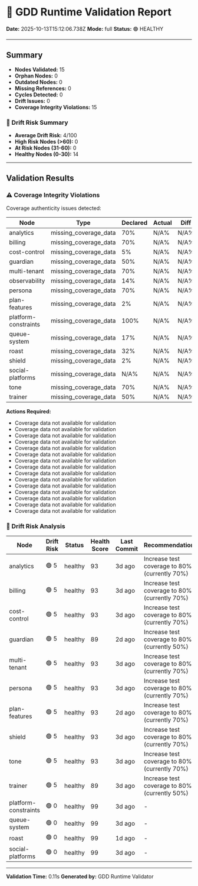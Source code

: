 # 🧩 GDD Runtime Validation Report

**Date:** 2025-10-13T15:12:06.738Z
**Mode:** full
**Status:** 🟢 HEALTHY

---

## Summary

- **Nodes Validated:** 15
- **Orphan Nodes:** 0
- **Outdated Nodes:** 0
- **Missing References:** 0
- **Cycles Detected:** 0
- **Drift Issues:** 0
- **Coverage Integrity Violations:** 15

### 🔮 Drift Risk Summary

- **Average Drift Risk:** 4/100
- **High Risk Nodes (>60):** 0
- **At Risk Nodes (31-60):** 0
- **Healthy Nodes (0-30):** 14

---

## Validation Results

### ⚠️ Coverage Integrity Violations

Coverage authenticity issues detected:

| Node | Type | Declared | Actual | Diff | Severity |
|------|------|----------|--------|------|----------|
| analytics | missing_coverage_data | 70% | N/A% | N/A% | warning |
| billing | missing_coverage_data | 70% | N/A% | N/A% | warning |
| cost-control | missing_coverage_data | 5% | N/A% | N/A% | warning |
| guardian | missing_coverage_data | 50% | N/A% | N/A% | warning |
| multi-tenant | missing_coverage_data | 70% | N/A% | N/A% | warning |
| observability | missing_coverage_data | 14% | N/A% | N/A% | warning |
| persona | missing_coverage_data | 70% | N/A% | N/A% | warning |
| plan-features | missing_coverage_data | 2% | N/A% | N/A% | warning |
| platform-constraints | missing_coverage_data | 100% | N/A% | N/A% | warning |
| queue-system | missing_coverage_data | 17% | N/A% | N/A% | warning |
| roast | missing_coverage_data | 32% | N/A% | N/A% | warning |
| shield | missing_coverage_data | 2% | N/A% | N/A% | warning |
| social-platforms | missing_coverage_data | N/A% | N/A% | N/A% | warning |
| tone | missing_coverage_data | 70% | N/A% | N/A% | warning |
| trainer | missing_coverage_data | 50% | N/A% | N/A% | warning |

**Actions Required:**
- Coverage data not available for validation
- Coverage data not available for validation
- Coverage data not available for validation
- Coverage data not available for validation
- Coverage data not available for validation
- Coverage data not available for validation
- Coverage data not available for validation
- Coverage data not available for validation
- Coverage data not available for validation
- Coverage data not available for validation
- Coverage data not available for validation
- Coverage data not available for validation
- Coverage data not available for validation
- Coverage data not available for validation
- Coverage data not available for validation

### 🔮 Drift Risk Analysis

| Node | Drift Risk | Status | Health Score | Last Commit | Recommendations |
|------|------------|--------|--------------|-------------|-----------------|
| analytics | 🟢 5 | healthy | 93 | 3d ago | Increase test coverage to 80%+ (currently 70%) |
| billing | 🟢 5 | healthy | 93 | 3d ago | Increase test coverage to 80%+ (currently 70%) |
| cost-control | 🟢 5 | healthy | 93 | 3d ago | Increase test coverage to 80%+ (currently 70%) |
| guardian | 🟢 5 | healthy | 89 | 2d ago | Increase test coverage to 80%+ (currently 50%) |
| multi-tenant | 🟢 5 | healthy | 93 | 3d ago | Increase test coverage to 80%+ (currently 70%) |
| persona | 🟢 5 | healthy | 93 | 3d ago | Increase test coverage to 80%+ (currently 70%) |
| plan-features | 🟢 5 | healthy | 93 | 2d ago | Increase test coverage to 80%+ (currently 70%) |
| shield | 🟢 5 | healthy | 93 | 3d ago | Increase test coverage to 80%+ (currently 70%) |
| tone | 🟢 5 | healthy | 93 | 3d ago | Increase test coverage to 80%+ (currently 70%) |
| trainer | 🟢 5 | healthy | 89 | 3d ago | Increase test coverage to 80%+ (currently 50%) |
| platform-constraints | 🟢 0 | healthy | 99 | 3d ago | - |
| queue-system | 🟢 0 | healthy | 99 | 3d ago | - |
| roast | 🟢 0 | healthy | 99 | 1d ago | - |
| social-platforms | 🟢 0 | healthy | 99 | 3d ago | - |

---

**Validation Time:** 0.11s
**Generated by:** GDD Runtime Validator
